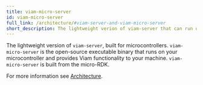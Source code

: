 ```yaml
---
title: viam-micro-server
id: viam-micro-server
full_link: /architecture/#viam-server-and-viam-micro-server
short_description: The lightweight verion of viam-server that can run on ESP32 devices.
---
```


The lightweight version of `viam-server`, built for microcontrollers.
`viam-micro-server` is the open-source executable binary that runs on your microcontroller and provides Viam functionality to your machine.
`viam-micro-server` is built from the micro-RDK.

For more information see [Architecture](/architecture/#viam-server-and-viam-micro-server).
